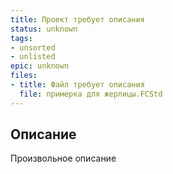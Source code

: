 ```yaml
---
title: Проект требует описания
status: unknown
tags:
- unsorted
- unlisted
epic: unknown
files:
- title: Файл требует описания
  file: примерка для жерлицы.FCStd
---
```



## Описание

Произвольное описание